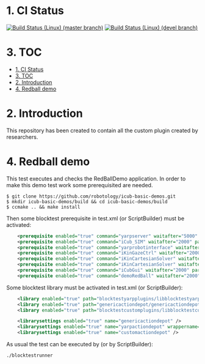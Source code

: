
<!-- /TOC -->

# 1. CI Status

[![Build Status (Linux) (master branch)](https://img.shields.io/travis/com/robotology/blocktest/master.svg?logo=travis&label=[master]%20build%20(Linux))](https://travis-ci.com/robotology/blocktest)
[![Build Status (Linux) (devel branch)](https://img.shields.io/travis/com/robotology/blocktest/devel.svg?logo=travis&label=[devel]%20build%20(Linux))](https://travis-ci.com/robotology/blocktest)

# 3. TOC

- [1. CI Status](#1-ci-status)
- [3. TOC](#3-toc)
- [2. Introduction](#2-introduction)
- [4. Redball demo](#4-redball-demo)

# 2. Introduction
This repository has been created to contain all the custom plugin created by researchers.

# 4. Redball demo
This test executes and checks the RedBallDemo application. 
In order to make this demo test work some prerequisited are needed.

```
$ git clone https://github.com/robotology/icub-basic-demos.git
$ mkdir icub-basic-demos/build && cd icub-basic-demos/build
$ ccmake .. && make install
```

Then some blocktest prerequisite in test.xml (or ScriptBuilder) must be activated:

```xml
	<prerequisite enabled="true" command="yarpserver" waitafter="5000" param="--silent" prefix="" kill="true" />
	<prerequisite enabled="true" command="iCub_SIM" waitafter="2000" param="" prefix="" kill="true" />
	<prerequisite enabled="true" command="yarprobotinterface" waitafter="2000" param="--context simCartesianControl --config no_legs.xml" prefix="" kill="true" />
	<prerequisite enabled="true" command="iKinGazeCtrl" waitafter="2000" param="--from configSim.ini" prefix="" kill="true" />
	<prerequisite enabled="true" command="iKinCartesianSolver" waitafter="2000" param="--context simCartesianControl --part right_arm" prefix="" kill="true" />
	<prerequisite enabled="true" command="iKinCartesianSolver" waitafter="2000" param="--context simCartesianControl --part left_arm" prefix="" kill="true" />
	<prerequisite enabled="true" command="iCubGui" waitafter="2000" param="--xpos 800 --ypos 80 --width 370" prefix="" kill="true" />
	<prerequisite enabled="true" command="demoRedBall" waitafter="2000" param="--from config-test.ini" prefix="" kill="true" />
```

Some blocktest library must be activated in test.xml (or ScriptBuilder):

```xml
	<library enabled="true" path="blocktestyarpplugins/libblocktestyarpplugins" name="yarpactiondepot" note="Yarp actions library" />
	<library enabled="true" path="genericactiondepot/genericactiondepot" name="genericactiondepot" note="System generic actions library" />
	<library enabled="true" path="blocktestcustomplugins/libblocktestcustomplugins" name="customactiondepot" note="Custom actions library" />

	<librarysettings enabled="true" name="genericactiondepot" />
	<librarysettings enabled="true" name="yarpactiondepot" wrappername="/right_leg /left_leg /torso /head /right_arm /left_arm" robotname="icubSim" netclock="false" />
	<librarysettings enabled="true" name="customactiondepot" />
```

As usual the test can be executed by (or by ScriptBuilder):

```bash
./blocktestrunner
```

